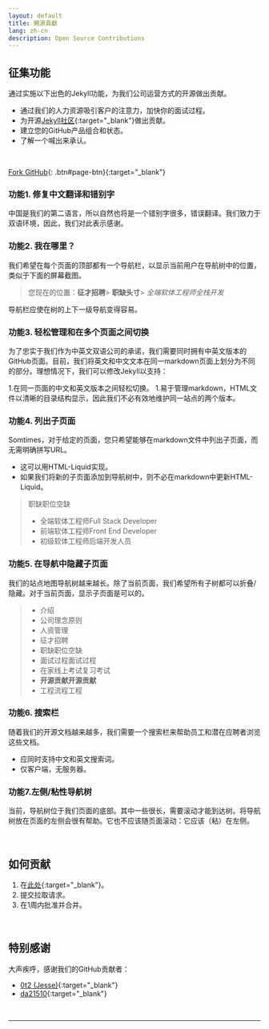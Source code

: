 ```yaml
---
layout: default
title: 開源貢獻
lang: zh-cn
description: Open Source Contributions
---
```




## 征集功能

通过实施以下出色的Jekyll功能，为我们公司运营方式的开源做出贡献。

* 通过我们的人力资源吸引客户的注意力，加快你的面试过程。
* 为开源[Jekyll社区](https://jekyllrb.com/){:target="_blank"}做出贡献。
* 建立您的GitHub产品组合和状态。
* 了解一个喊出来承认。

<br>

[Fork GitHub](https://github.com/avancevl/avl.github.io){: .btn#page-btn}{:target="_blank"}


### 功能1. 修复中文翻译和错别字

中国是我们的第二语言，所以自然也将是一个错别字很多，错误翻译。我们致力于双语环境，因此，我们对此表示感谢。

### 功能2. 我在哪里？

我们希望在每个页面的顶部都有一个导航栏，以显示当前用户在导航树中的位置，类似于下面的屏幕截图。

> 您现在的位置：**征才招聘**> **职缺头寸**> *全端软体工程师全栈开发*

导航栏应使在树的上下一级导航变得容易。

### 功能3. 轻松管理和在多个页面之间切换

为了忠实于我们作为中英文双语公司的承诺，我们需要同时拥有中英文版本的GitHub页面。目前，我们将英文和中文文本在同一markdown页面上划分为不同的部分。理想情况下，我们可以修改Jekyll以支持：

1.在同一页面的中文和英文版本之间轻松切换。
1.易于管理markdown，HTML文件以清晰的目录结构显示，因此我们不必有效地维护同一站点的两个版本。

### 功能4. 列出子页面

Somtimes，对于给定的页面，您只希望能够在markdown文件中列出子页面，而无需明确拼写URL。

* 这可以用HTML-Liquid实现。
* 如果我们将新的子页面添加到导航树中，则不必在markdown中更新HTML-Liquid。

>职缺职位空缺
> * 全端软体工程师Full Stack Developer
> * 前端软体工程师Front End Developer
> * 初级软体工程师后端开发人员

### 功能5. 在导航中隐藏子页面

我们的站点地图导航树越来越长。除了当前页面，我们希望所有子树都可以折叠/隐藏。对于当前页面，显示子页面是可以的。

> * 介绍
> * 公司理念原则
> * 人资管理
> * 征才招聘
> * 职缺职位空缺
> * 面试过程面试过程
> * 在家线上考试复习考试
> * **开源贡献开源贡献**
> * 工程流程工程

### 功能6. 搜索栏

随着我们的开源文档越来越多，我们需要一个搜索栏来帮助员工和潜在应聘者浏览这些文档。

* 应同时支持中文和英文搜索词。
* 仅客户端，无服务器。

### 功能7.左侧/粘性导航树

当前，导航树位于我们页面的底部。其中一些很长，需要滚动才能到达树。将导航树放在页面的左侧会很有帮助。它也不应该随页面滚动：它应该（粘）在左侧。

<br>

## 如何贡献

1. 在[此处](https://github.com/avancevl/avancevl.github.io){:target="_blank"}。
1. 提交拉取请求。
1. 在1周内批准并合并。

<br>

## 特别感谢

大声疾呼，感谢我们的GitHub贡献者：
* [0t2 (Jesse)](https://github.com/0t2){:target="_blank"}
* [da21510](https://github.com/da21510){:target="_blank"}

<br>

---

<br>

